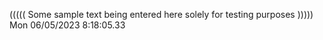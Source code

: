 ((((( Some sample text being entered here solely for testing purposes ))))) Mon 06/05/2023  8:18:05.33
